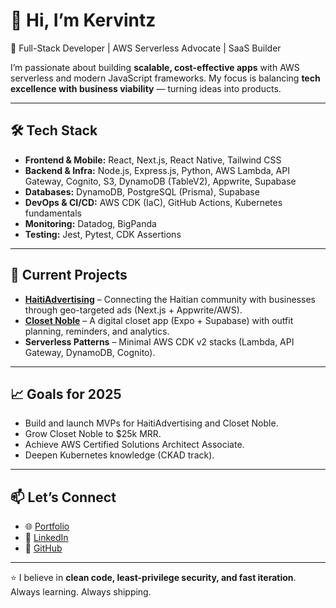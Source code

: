# 👋 Hi, I’m Kervintz

🚀 Full-Stack Developer | AWS Serverless Advocate | SaaS Builder

I’m passionate about building **scalable, cost-effective apps** with AWS serverless and modern JavaScript frameworks. My focus is balancing **tech excellence with business viability** — turning ideas into products.

---

## 🛠️ Tech Stack

- **Frontend & Mobile:** React, Next.js, React Native, Tailwind CSS  
- **Backend & Infra:** Node.js, Express.js, Python, AWS Lambda, API Gateway, Cognito, S3, DynamoDB (TableV2), Appwrite, Supabase  
- **Databases:** DynamoDB, PostgreSQL (Prisma), Supabase  
- **DevOps & CI/CD:** AWS CDK (IaC), GitHub Actions, Kubernetes fundamentals  
- **Monitoring:** Datadog, BigPanda  
- **Testing:** Jest, Pytest, CDK Assertions

---

## 🔭 Current Projects

- **[HaitiAdvertising](#)** – Connecting the Haitian community with businesses through geo-targeted ads (Next.js + Appwrite/AWS).  
- **[Closet Noble](#)** – A digital closet app (Expo + Supabase) with outfit planning, reminders, and analytics.  
- **Serverless Patterns** – Minimal AWS CDK v2 stacks (Lambda, API Gateway, DynamoDB, Cognito).  

---

## 📈 Goals for 2025

- Build and launch MVPs for HaitiAdvertising and Closet Noble.  
- Grow Closet Noble to $25k MRR.  
- Achieve AWS Certified Solutions Architect Associate.  
- Deepen Kubernetes knowledge (CKAD track).

---

## 📫 Let’s Connect

- 🌐 [Portfolio](https://kervintznoel.com/projects)  
- 💼 [LinkedIn](https://www.linkedin.com/in/kervintznoel/)  
- 🐙 [GitHub](https://github.com/kervcodes)  

---

⭐️ I believe in **clean code, least-privilege security, and fast iteration**.  
Always learning. Always shipping.
